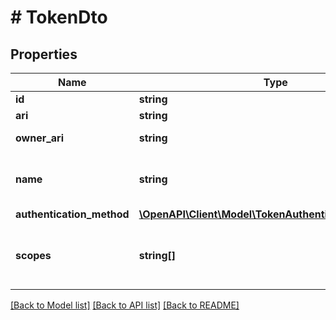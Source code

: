 # # TokenDto

## Properties

| Name                      | Type                                                                                      | Description                                                 | Notes |
| ------------------------- | ----------------------------------------------------------------------------------------- | ----------------------------------------------------------- | ----- |
| **id**                    | **string**                                                                                | Token Id                                                    |
| **ari**                   | **string**                                                                                | Token ARI                                                   |
| **owner_ari**             | **string**                                                                                | The Token owner&#39;s ARI                                   |
| **name**                  | **string**                                                                                | Owner defined Token display name                            |
| **authentication_method** | [**\OpenAPI\Client\Model\TokenAuthenticationMethodDto**](TokenAuthenticationMethodDto.md) |                                                             |
| **scopes**                | **string[]**                                                                              | Scopes that will be assigned to the Token on authentication |

[[Back to Model list]](../../README.md#models) [[Back to API list]](../../README.md#endpoints) [[Back to README]](../../README.md)
